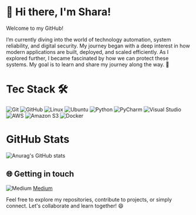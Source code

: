 # 👋 Hi there, I'm Shara! 

Welcome to my GitHub!

I’m currently diving into the world of technology automation, system reliability, and digital security. My journey began with a deep interest in how modern applications are built, deployed, and scaled efficiently. As I explored further, I became fascinated by how we can protect these systems. My goal is to learn and share my journey along the way. 🌱

 # Tec Stack 🛠️ 
 
 ![Git](https://img.shields.io/badge/git-%23F05033.svg?style=for-the-badge&logo=git&logoColor=white)
 ![GitHub](https://img.shields.io/badge/github-%23121011.svg?style=for-the-badge&logo=github&logoColor=white)
 ![Linux](https://img.shields.io/badge/Linux-FCC624?style=for-the-badge&logo=linux&logoColor=black)
 ![Ubuntu](https://img.shields.io/badge/Ubuntu-E95420?style=for-the-badge&logo=ubuntu&logoColor=white)
 ![Python](https://img.shields.io/badge/python-3670A0?style=for-the-badge&logo=python&logoColor=ffdd54)
 ![PyCharm](https://img.shields.io/badge/pycharm-143?style=for-the-badge&logo=pycharm&logoColor=black&color=black&labelColor=green)
 ![Visual Studio](https://img.shields.io/badge/Visual%20Studio-5C2D91.svg?style=for-the-badge&logo=visual-studio&logoColor=white)
 ![AWS](https://img.shields.io/badge/AWS-%23FF9900.svg?style=for-the-badge&logo=amazon-aws&logoColor=white)
 ![Amazon S3](https://img.shields.io/badge/Amazon%20S3-FF9900?style=for-the-badge&logo=amazons3&logoColor=white)
 ![Docker](https://img.shields.io/badge/docker-%230db7ed.svg?style=for-the-badge&logo=docker&logoColor=white)

  
 # GitHub Stats 
  ![Anurag's GitHub stats](https://github-readme-stats.vercel.app/api?username=Shara2922&theme=dark&show_icons=true)

## 🌐 Getting in touch
 ![Medium](https://img.shields.io/badge/Medium-12100E?style=for-the-badge&logo=medium&logoColor=white)  [Medium](https://medium.com/@r.shara2922)
  
Feel free to explore my repositories, contribute to projects, or simply connect. Let's collaborate and learn together! 😄
